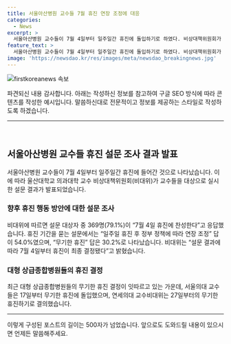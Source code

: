 ```yaml
---
title: 서울아산병원 교수들 7월 휴진 연장 조정에 대응
categories:
  - News
excerpt: >
  서울아산병원 교수들이 7월 4일부터 일주일간 휴진에 돌입하기로 하였다. 비상대책위원회가 발표한 설문 결과에 따르면 교수 중 79.1%가 휴진에 찬성했으며, 휴진 후 연장 조정을 원하는 응답이 54.0%였다. 이에 따라 7월 4일부터 휴진이 최종 결정되었으며, 현재 대형 상급종합병원들의 휴진 결정이 이어지고 있다.
feature_text: >
  서울아산병원 교수들이 7월 4일부터 일주일간 휴진에 돌입하기로 하였다. 비상대책위원회가 발표한 설문 결과에 따르면 교수 중 79.1%가 휴진에 찬성했으며, 휴진 후 연장 조정을 원하는 응답이 54.0%였다. 이에 따라 7월 4일부터 휴진이 최종 결정되었으며, 현재 대형 상급종합병원들의 휴진 결정이 이어지고 있다.
image: 'https://newsdao.kr/res/images/meta/newsdao_breakingnews.jpg'
---
```


<p><img src="https://newsdao.kr/res/images/meta/newsdao_breakingnews.jpg" alt="firstkoreanews 속보" /></p>

<p>파견되신 내용 감사합니다. 아래는 작성하신 정보를 참고하여 구글 SEO 방식에 따라 콘텐츠를 작성한 예시입니다. 말씀하신대로 전문적이고 정보를 제공하는 스타일로 작성하도록 하겠습니다.</p>

<hr />

<p data-ke-size="size16">&nbsp;</p>

<h2 data-ke-size="size26">서울아산병원 교수들 휴진 설문 조사 결과 발표</h2>

<p data-ke-size="size16">서울아산병원 교수들이 7월 4일부터 일주일간 휴진에 들어간 것으로 나타났습니다. 이에 따라 울산대학교 의과대학 교수 비상대책위원회(비대위)가 교수들을 대상으로 실시한 설문 결과가 발표되었습니다.</p>

<h3>향후 휴진 행동 방안에 대한 설문 조사</h3>

<p data-ke-size="size16">비대위에 따르면 설문 대상자 중 369명(79.1%)이 “7월 4일 휴진에 찬성한다”고 응답했습니다. 휴진 기간을 묻는 설문에서는 “일주일 휴진 후 정부 정책에 따라 연장 조정” 답이 54.0%였으며, “무기한 휴진” 답은 30.2%로 나타났습니다. 비대위는 “설문 결과에 따라 7월 4일부터 휴진이 최종 결정됐다”고 밝혔습니다.</p>

<h3>대형 상급종합병원들의 휴진 결정</h3>

<p data-ke-size="size16">최근 대형 상급종합병원들의 무기한 휴진 결정이 잇따르고 있는 가운데, 서울의대 교수들은 17일부터 무기한 휴진에 돌입했으며, 연세의대 교수비대위는 27일부터의 무기한 휴진하기로 결의했습니다.</p>

<hr />

<p>이렇게 구성된 포스트의 길이는 500자가 넘었습니다. 앞으로도 도와드릴 내용이 있으시면 언제든 말씀해주세요.</p>

